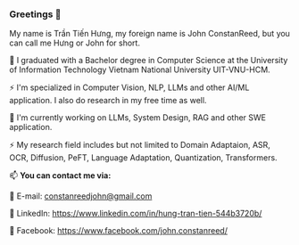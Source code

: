 ### Greetings 👋

My name is Trần Tiến Hưng, my foreign name is John ConstanReed, but you can call me Hưng or John for short.

🔭 I graduated with a Bachelor degree in Computer Science at the University of Information Technology Vietnam National University UIT-VNU-HCM.

⚡ I'm specialized in Computer Vision, NLP, LLMs and other AI/ML application. I also do research in my free time as well.

🔭 I'm currently working on LLMs, System Design, RAG and other SWE application.

⚡ My research field includes but not limited to Domain Adaptaion, ASR, OCR, Diffusion, PeFT, Language Adaptation, Quantization, Transformers.

📫 **You can contact me via:**

🌱	E-mail: constanreedjohn@gmail.com

🌱	LinkedIn: https://www.linkedin.com/in/hung-tran-tien-544b3720b/

🌱	Facebook: https://www.facebook.com/john.constanreed/


<!--
**constanreedjohn/constanreedjohn** is a ✨ _special_ ✨ repository because its `README.md` (this file) appears on your GitHub profile.

Here are some ideas to get you started:

- 🔭 I’m currently working on ...
- 🌱 I’m currently learning ...
- 👯 I’m looking to collaborate on ...
- 🤔 I’m looking for help with ...
- 💬 Ask me about ...
- 📫 How to reach me: ...
- 😄 Pronouns: ...
- ⚡ Fun fact: ...
-->
